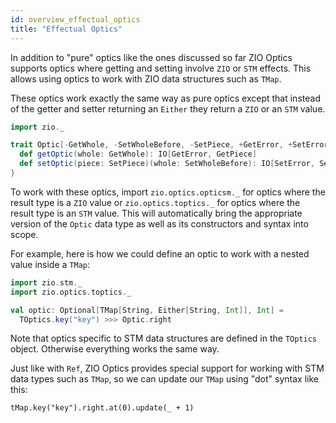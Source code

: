```yaml
---
id: overview_effectual_optics
title: "Effectual Optics"
---
```


In addition to "pure" optics like the ones discussed so far ZIO Optics supports optics where getting and setting involve `ZIO` or `STM` effects. This allows using optics to work with ZIO data structures such as `TMap`.

These optics work exactly the same way as pure optics except that instead of the getter and setter returning an `Either` they return a `ZIO` or an `STM` value.

```scala mdoc:compile-only
import zio._

trait Optic[-GetWhole, -SetWholeBefore, -SetPiece, +GetError, +SetError, +GetPiece, +SetWholeAfter] {
  def getOptic(whole: GetWhole): IO[GetError, GetPiece]
  def setOptic(piece: SetPiece)(whole: SetWholeBefore): IO[SetError, SetWholeAfter]
}
```

To work with these optics, import `zio.optics.opticsm._` for optics where the result type is a `ZIO` value or `zio.optics.toptics._` for optics where the result type is an `STM` value. This will automatically bring the appropriate version of the `Optic` data type as well as its constructors and syntax into scope.

For example, here is how we could define an optic to work with a nested value inside a `TMap`:

```scala mdoc:silent
import zio.stm._
import zio.optics.toptics._

val optic: Optional[TMap[String, Either[String, Int]], Int] =
  TOptics.key("key") >>> Optic.right
```

Note that optics specific to STM data structures are defined in the `TOptics` object. Otherwise everything works the same way.

Just like with `Ref`, ZIO Optics provides special support for working with STM data types such as `TMap`, so we can update our `TMap` using "dot" syntax like this:

```scala:mdoc
tMap.key("key").right.at(0).update(_ + 1)
```
